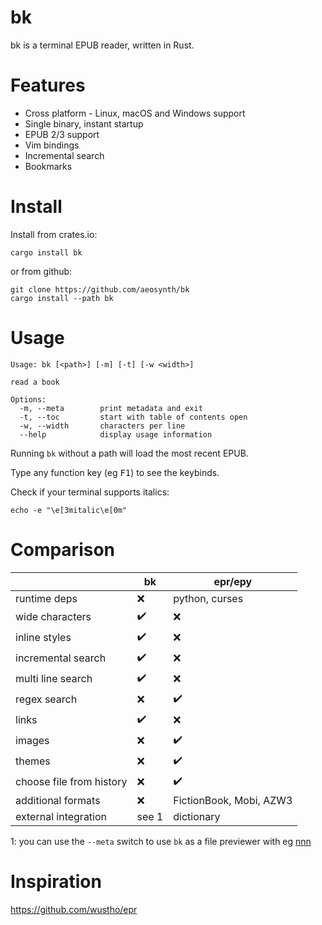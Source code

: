 # bk
bk is a terminal EPUB reader, written in Rust.

# Features
- Cross platform - Linux, macOS and Windows support
- Single binary, instant startup
- EPUB 2/3 support
- Vim bindings
- Incremental search
- Bookmarks

# Install
Install from crates.io:

    cargo install bk

or from github:

    git clone https://github.com/aeosynth/bk
    cargo install --path bk

# Usage

    Usage: bk [<path>] [-m] [-t] [-w <width>]

    read a book

    Options:
      -m, --meta        print metadata and exit
      -t, --toc         start with table of contents open
      -w, --width       characters per line
      --help            display usage information

Running `bk` without a path will load the most recent EPUB.

Type any function key (eg <kbd>F1</kbd>) to see the keybinds.

Check if your terminal supports italics:

    echo -e "\e[3mitalic\e[0m"

# Comparison
|   | bk | epr/epy |
| - | - | - |
| runtime deps | ❌ | python, curses |
| wide characters | ✔️ | ❌ |
| inline styles | ✔️ | ❌ |
| incremental search | ✔️ | ❌ |
| multi line search | ✔️ | ❌ |
| regex search | ❌ | ✔️ |
| links | ✔️ | ❌ |
| images | ❌ | ✔️ |
| themes | ❌ | ✔️ |
| choose file from history | ❌ | ✔️ |
| additional formats | ❌ | FictionBook, Mobi, AZW3 |
| external integration | see 1 | dictionary |

1: you can use the `--meta` switch to use `bk` as a file previewer with eg [nnn](https://github.com/jarun/nnn/)

# Inspiration
<https://github.com/wustho/epr>
